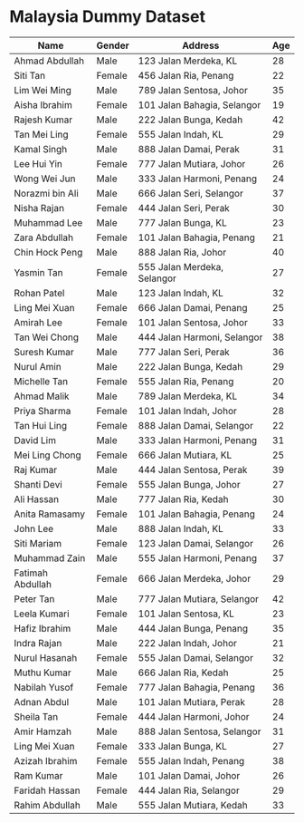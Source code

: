 # Malaysia Dummy Dataset

| Name             | Gender | Address                          | Age |
|------------------|--------|----------------------------------|-----|
| Ahmad Abdullah   | Male   | 123 Jalan Merdeka, KL            | 28  |
| Siti Tan         | Female | 456 Jalan Ria, Penang            | 22  |
| Lim Wei Ming     | Male   | 789 Jalan Sentosa, Johor         | 35  |
| Aisha Ibrahim    | Female | 101 Jalan Bahagia, Selangor      | 19  |
| Rajesh Kumar     | Male   | 222 Jalan Bunga, Kedah           | 42  |
| Tan Mei Ling     | Female | 555 Jalan Indah, KL              | 29  |
| Kamal Singh      | Male   | 888 Jalan Damai, Perak           | 31  |
| Lee Hui Yin      | Female | 777 Jalan Mutiara, Johor         | 26  |
| Wong Wei Jun     | Male   | 333 Jalan Harmoni, Penang        | 24  |
| Norazmi bin Ali  | Male   | 666 Jalan Seri, Selangor         | 37  |
| Nisha Rajan      | Female | 444 Jalan Seri, Perak            | 30  |
| Muhammad Lee     | Male   | 777 Jalan Bunga, KL              | 23  |
| Zara Abdullah    | Female | 101 Jalan Bahagia, Penang        | 21  |
| Chin Hock Peng   | Male   | 888 Jalan Ria, Johor             | 40  |
| Yasmin Tan       | Female | 555 Jalan Merdeka, Selangor      | 27  |
| Rohan Patel      | Male   | 123 Jalan Indah, KL              | 32  |
| Ling Mei Xuan    | Female | 666 Jalan Damai, Penang          | 25  |
| Amirah Lee       | Female | 101 Jalan Sentosa, Johor         | 33  |
| Tan Wei Chong    | Male   | 444 Jalan Harmoni, Selangor      | 38  |
| Suresh Kumar     | Male   | 777 Jalan Seri, Perak            | 36  |
| Nurul Amin       | Male   | 222 Jalan Bunga, Kedah           | 29  |
| Michelle Tan     | Female | 555 Jalan Ria, Penang            | 20  |
| Ahmad Malik      | Male   | 789 Jalan Merdeka, KL            | 34  |
| Priya Sharma     | Female | 101 Jalan Indah, Johor           | 28  |
| Tan Hui Ling     | Female | 888 Jalan Damai, Selangor        | 22  |
| David Lim        | Male   | 333 Jalan Harmoni, Penang        | 31  |
| Mei Ling Chong   | Female | 666 Jalan Mutiara, KL            | 25  |
| Raj Kumar        | Male   | 444 Jalan Sentosa, Perak         | 39  |
| Shanti Devi      | Female | 555 Jalan Bunga, Johor           | 27  |
| Ali Hassan       | Male   | 777 Jalan Ria, Kedah             | 30  |
| Anita Ramasamy   | Female | 101 Jalan Bahagia, Penang        | 24  |
| John Lee         | Male   | 888 Jalan Indah, KL              | 33  |
| Siti Mariam      | Female | 123 Jalan Damai, Selangor        | 26  |
| Muhammad Zain    | Male   | 555 Jalan Harmoni, Penang        | 37  |
| Fatimah Abdullah | Female | 666 Jalan Merdeka, Johor         | 29  |
| Peter Tan        | Male   | 777 Jalan Mutiara, Selangor      | 42  |
| Leela Kumari     | Female | 101 Jalan Sentosa, KL            | 23  |
| Hafiz Ibrahim    | Male   | 444 Jalan Bunga, Penang          | 35  |
| Indra Rajan      | Male   | 222 Jalan Indah, Johor           | 21  |
| Nurul Hasanah    | Female | 555 Jalan Damai, Selangor        | 32  |
| Muthu Kumar      | Male   | 666 Jalan Ria, Kedah             | 25  |
| Nabilah Yusof    | Female | 777 Jalan Bahagia, Penang        | 36  |
| Adnan Abdul      | Male   | 101 Jalan Mutiara, Perak         | 28  |
| Sheila Tan       | Female | 444 Jalan Harmoni, Johor         | 24  |
| Amir Hamzah      | Male   | 888 Jalan Sentosa, Selangor      | 31  |
| Ling Mei Xuan    | Female | 333 Jalan Bunga, KL              | 27  |
| Azizah Ibrahim   | Female | 555 Jalan Indah, Penang          | 38  |
| Ram Kumar        | Male   | 101 Jalan Damai, Johor           | 26  |
| Faridah Hassan   | Female | 444 Jalan Ria, Selangor          | 29  |
| Rahim Abdullah   | Male   | 555 Jalan Mutiara, Kedah         | 33  |
